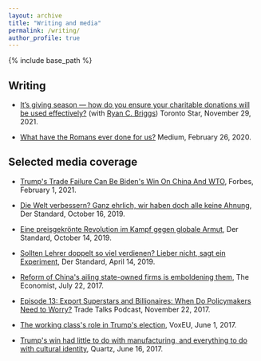 ```yaml
---
layout: archive
title: "Writing and media"
permalink: /writing/
author_profile: true
---
```


{% include base_path %}


Writing
-----

* [It’s giving season — how do you ensure your charitable donations will be used effectively?](https://www.thestar.com/opinion/contributors/2021/11/29/its-giving-season-how-do-you-ensure-your-charitable-donations-will-be-used-effectively.html) (with [Ryan C. Briggs](https://www.ryancbriggs.net/)) Toronto Star, November 29, 2021.

* [What have the Romans ever done for us?](https://medium.com/@dario.sidhu/what-have-the-romans-ever-done-for-us-a6d05b47fdc) Medium, February 26, 2020.

Selected media coverage
-----

* [Trump's Trade Failure Can Be Biden's Win On China And WTO](https://www.forbes.com/sites/christinemcdaniel/2021/02/01/trumps-trade-failure-can-be-bidens-win-on-china-and-wto/?sh=75edc0a94e4e), Forbes, February 1, 2021.

*	[Die Welt verbessern? Ganz ehrlich, wir haben doch alle keine Ahnung](https://www.derstandard.at/story/2000109917781/die-welt-verbessern-ganz-ehrlich-wir-haben-doch-alle-keine), Der Standard, October 16, 2019.

*	[Eine preisgekrönte Revolution im Kampf gegen globale Armut](https://www.derstandard.at/story/2000109866435/eine-preisgekroente-revolution-im-kampf-gegen-die-globale-armut), Der Standard, October 14, 2019.

* [Sollten Lehrer doppelt so viel verdienen? Lieber nicht, sagt ein Experiment](https://www.derstandard.at/story/2000101008169/sollten-lehrer-doppelt-so-viel-verdienen-ein-experiment-sagt-lieber), Der Standard, April 14, 2019.

* [Reform of China's ailing state-owned firms is emboldening them](https://www.economist.com/finance-and-economics/2017/07/22/reform-of-chinas-ailing-state-owned-firms-is-emboldening-them), The Economist, July 22, 2017.

* [Episode 13: Export Superstars and Billionaires: When Do Policymakers Need to Worry?](https://tradetalkspodcast.com/podcast/13-export-superstars-and-billionaires-when-do-policymakers-need-to-worry/) Trade Talks Podcast, November 22, 2017.

* [The working class's role in Trump's election](https://voxeu.org/article/working-class-s-role-trump-s-election), VoxEU, June 1, 2017.

* [Trump's win had little to do with manufacturing, and everything to do with cultural identity](https://qz.com/1001249/trumps-win-had-little-to-do-with-manufacturing-and-everything-to-do-with-cultural-identity/), Quartz, June 16, 2017.
